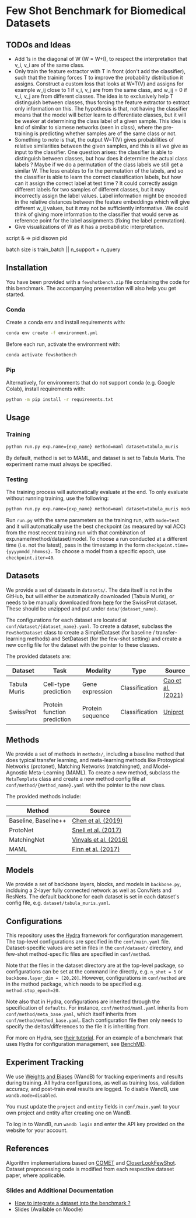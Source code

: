 # Few Shot Benchmark for Biomedical Datasets

## TODOs and Ideas

* Add 1s in the diagonal of W (W = W+I), to respect the interpretation that v_i, v_i are of the same class.
* Only train the feature extractor with T in front (don't add the classifier), such that the training forces T to
  improve the probability distribution it assigns. Construct a custom loss that looks at W=T(V) and assigns for example
  w_ij close to 1 if v_i, v_j are from the same class, and w_ij = 0 if v_i, v_j are from different classes. The idea is
  to exclusively help T distinguish between classes, thus forcing the feature extractor to extract only information on
  this. The hypothesis is that, not having the classifier means that the model will better learn to differentiate
  classes, but it will be weaker at determining the class label of a given sample. This idea is knd of similar to
  siamese networks (seen in class), where the pre-training is predicting whether samples are of the same class or not.
* Something to note is that, the output W=T(V) gives probabilities of relative similarities between the given samples,
  and this is all we give as input to the classifier. One question arises: the classifier is able to distinguish between
  classes, but how does it determine the actual class labels ? Maybe if we do a permutation of the class labels we still
  get a similar W. The loss enables to fix the permutation of the labels, and so the classifier is able to learn the
  correct classification labels, but how can it assign the correct label at test time ? It could correctly assign
  different labels for two samples of different classes, but it may incorrectly assign the label values. Label
  information might be encoded in the relative distances between the feature embeddings which will give different w_ij
  values, but it may not be sufficiently informative. We could think of giving more information to the classifier that
  would serve as reference point for the label assignments (fixing the label permutation).
* Give visualizations of W as it has a probabilistic interpretation.

script & => pid
disown pid

batch size is train_batch || n_support + n_query

## Installation

You have been provided with a `fewshotbench.zip` file containing the code for this benchmark. The accompanying
presentation will also help you get started.

### Conda

Create a conda env and install requirements with:

```bash
conda env create -f environment.yml 
```

Before each run, activate the environment with:

```bash
conda activate fewshotbench
```

### Pip

Alternatively, for environments that do not support
conda (e.g. Google Colab), install requirements with:

```bash
python -m pip install -r requirements.txt
```

## Usage

### Training

```bash
python run.py exp.name={exp_name} method=maml dataset=tabula_muris
```

By default, method is set to MAML, and dataset is set to Tabula Muris.
The experiment name must always be specified.

### Testing

The training process will automatically evaluate at the end. To only evaluate without
running training, use the following:

```bash
python run.py exp.name={exp_name} method=maml dataset=tabula_muris mode=test
```

Run `run.py` with the same parameters as the training run, with `mode=test` and it will automatically use the
best checkpoint (as measured by val ACC) from the most recent training run with that combination of
exp.name/method/dataset/model. To choose a run conducted at a different time (i.e. not the latest), pass in the
timestamp
in the form `checkpoint.time={yyyymmdd_hhmmss}.` To choose a model from a specific epoch, use `checkpoint.iter=40`.

## Datasets

We provide a set of datasets in `datasets/`. The data itself is not in the GitHub, but will either be automatically
downloaded
(Tabula Muris), or needs to be manually downloaded
from [here](https://drive.google.com/drive/u/0/folders/1IlyK9_utaiNjlS8RbIXn1aMQ_5vcUy5P)
for the SwissProt dataset. These should be unzipped and put under `data/{dataset_name}`.

The configurations for each dataset are located at `conf/dataset/{dataset_name}.yaml`.
To create a dataset, subclass the `FewShotDataset` class to create a SimpleDataset (for baseline / transfer-learning
methods) and
SetDataset (for the few-shot setting) and create a new config file for the dataset with the pointer to these classes.

The provided datasets are:

| Dataset      | Task                        | Modality         | Type           | Source                                                |
|--------------|-----------------------------|------------------|----------------|-------------------------------------------------------|
| Tabula Muris | Cell-type prediction        | Gene expression  | Classification | [Cao et al. (2021)](https://arxiv.org/abs/2007.07375) |
| SwissProt    | Protein function prediction | Protein sequence | Classification | [Uniprot](https://www.uniprot.org/)                   |

## Methods

We provide a set of methods in `methods/`, including a baseline method that does typical transfer
learning, and meta-learning methods like Protoypical Networks (protonet), Matching Networks (matchingnet),
and Model-Agnostic Meta-Learning (MAML). To create a new method, subclass the `MetaTemplate` class and
create a new method config file at `conf/method/{method_name}.yaml` with the pointer to the new class.

The provided methods include:

| Method               | Source                                                                                                                       | 
|----------------------|------------------------------------------------------------------------------------------------------------------------------|
| Baseline, Baseline++ | [Chen et al. (2019)](https://arxiv.org/pdf/1904.04232.pdf)                                                                   |
| ProtoNet             | [Snell et al. (2017)](https://proceedings.neurips.cc/paper_files/paper/2017/file/cb8da6767461f2812ae4290eac7cbc42-Paper.pdf) |
| MatchingNet          | [Vinyals et al. (2016)](https://proceedings.neurips.cc/paper/2016/file/90e1357833654983612fb05e3ec9148c-Paper.pdf)           |
| MAML                 | [Finn et al. (2017)](https://proceedings.mlr.press/v70/finn17a/finn17a.pdf)                                                  |

## Models

We provide a set of backbone layers, blocks, and models in `backbone.py`, inclduing a 2-layer fully connected network as
well as ConvNets and ResNets. The default backbone for each dataset is set in each dataset's config file,
e.g. `dataset/tabula_muris.yaml`.

## Configurations

This repository uses the [Hydra](https://github.com/facebookresearch/hydra) framework for configuration management.
The top-level configurations are specified in the `conf/main.yaml` file. Dataset-specific values are set in files in
the `conf/dataset/` directory, and few-shot method-specific files are specified in `conf/method`.

Note that the files in the dataset directory are at the top-level package, so configurations can be set at the command
line directly, e.g. `n_shot = 5` or `backbone.layer_dim = [20,20]`. However, configurations in `conf/method` are in
the method package, which needs to be specified e.g. `method.stop_epoch=20`.

Note also that in Hydra, configurations are inherited through the specification of `defaults`. For instance,
`conf/method/maml.yaml` inherits from `conf/method/meta_base.yaml`, which itself inherits from
`conf/method/method_base.yaml`. Each configuration file then only needs to specify the deltas/differences
to the file it is inheriting from.

For more on Hydra, see [their tutorial](https://hydra.cc/docs/intro/). For an example of a benchmark that uses Hydra
for configuration management, see [BenchMD](https://github.com/rajpurkarlab/BenchMD).

## Experiment Tracking

We use [Weights and Biases](https://wandb.ai/) (WandB) for tracking experiments and results during training.
All hydra configurations, as well as training loss, validation accuracy, and post-train eval results are logged.
To disable WandB, use `wandb.mode=disabled`.

You must update the `project` and `entity` fields in `conf/main.yaml` to your own project and entity after creating one
on WandB.

To log in to WandB, run `wandb login` and enter the API key provided on the website for your account.

## References

Algorithm implementations based on [COMET](https://github.com/snap-stanford/comet)
and [CloserLookFewShot](https://github.com/wyharveychen/CloserLookFewShot). Dataset
preprocessing code is modified from each respective dataset paper, where applicable.

### Slides and Additional Documentation

- [How to integrate a dataset into the benchmark ?](https://docs.google.com/document/d/11JNrneGe9Drb1tO3Sq0ZaIPBeANIzXUxJqm9Kq1oZYM/edit)
- Slides (Available on Moodle)

